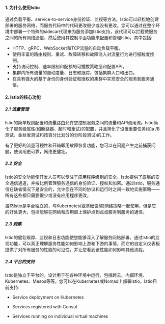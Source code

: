 #### 1. 为什么使用Istio
通过负载平衡、service-to-service身份验证、监视等方法，Istio可以轻松地创建部署的服务网络，而服务代码中的代码更改很少或没有更改。您可以通过在整个环境中部署一个特殊的sidecar代理来为服务添加Istio支持，该代理可以拦截微服务之间的所有网络通信，然后使用其控制平面功能来配置和管理Istio，其中包括:

- HTTP、gRPC、WebSocket和TCP流量的自动负载平衡。
- 使用丰富的路由规则、重试、故障转移和故障注入对流量行为进行细粒度控制。
- 支持访问控制、速率限制和配额的可插拔策略层和配置API。
- 集群内所有流量的自动度量、日志和跟踪，包括集群入口和出口。
- 在具有强大的基于身份的身份验证和授权的集群中实现安全的服务到服务通信。

#### 2. Istio的核心功能

##### 2.1 流量管理
Istio的简单规则配置和流量路由允许您控制服务之间的流量和API调用流。Istio简化了服务级属性(如断路器、超时和重试)的配置，并且简化了设置重要任务(如a /B测试、金丝雀测试和按百分比划分的分阶段测试)的工作。

有了更好的流量可视性和开箱即用故障恢复功能，您可以在问题产生之前捕获问题，使调用更可靠，网络更健壮。

##### 2.2 安全
Istio的安全功能使开发人员可以专注于应用程序级别的安全。Istio提供了底层的安全通信通道，并按比例管理服务通信的身份验证、授权和加密。通过Istio，服务通信在缺省情况下是安全的，允许您在不同的协议和运行时之间一致地实施策略——所有这些都只需要很少或没有应用程序更改。

虽然Istio是平台独立的，与Kubernetes(或基础设施)网络策略一起使用，但是它的好处更大，包括能够在网络和应用层上保护点到点或服务到服务的通信。

##### 2.3 观察
Istio的健壮跟踪、监视和日志功能使您能够深入了解服务网格部署。通过Istio的监视功能，可以真正理解服务性能如何影响上游和下游的事情，而它的自定义仪表板提供了对所有服务的性能的可见性，并让您看到该性能如何影响其他流程。

##### 2.4 平台的支持
Istio是独立于平台的，设计用于在各种环境中运行，包括跨云、内部环境、Kubernetes、Mesos等等。您可以在Kubernetes或Nomad上部署Istio。Istio目前支持:

- Service deployment on Kubernetes

- Services registered with Consul

- Services running on individual virtual machines